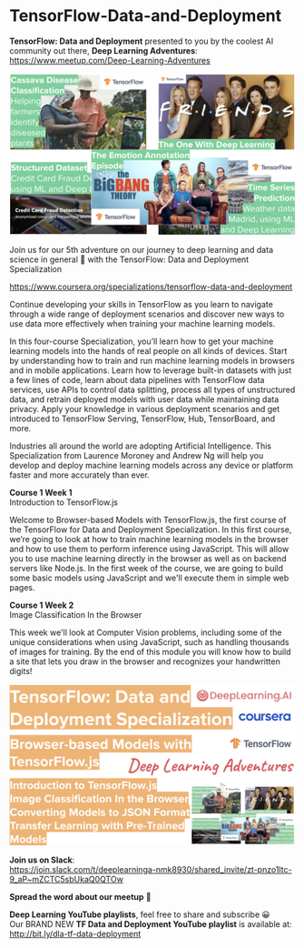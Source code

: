 # TensorFlow-Data-and-Deployment
**TensorFlow: Data and Deployment** presented to you by the coolest AI community out there, **Deep Learning Adventures**: https://www.meetup.com/Deep-Learning-Adventures  

![alt text](images/Deep-Learning-Adventures.png)

Join us for our 5th adventure on our journey to deep learning and data science in general 🎉 with the TensorFlow: Data and Deployment Specialization  

https://www.coursera.org/specializations/tensorflow-data-and-deployment  

Continue developing your skills in TensorFlow as you learn to navigate through a wide range of deployment scenarios and discover new ways to use data more effectively when training your machine learning models.

In this four-course Specialization, you’ll learn how to get your machine learning models into the hands of real people on all kinds of devices. Start by understanding how to train and run machine learning models in browsers and in mobile applications. Learn how to leverage built-in datasets with just a few lines of code, learn about data pipelines with TensorFlow data services, use APIs to control data splitting, process all types of unstructured data, and retrain deployed models with user data while maintaining data privacy. Apply your knowledge in various deployment scenarios and get introduced to TensorFlow Serving, TensorFlow, Hub, TensorBoard, and more.

Industries all around the world are adopting Artificial Intelligence. This Specialization from Laurence Moroney and Andrew Ng will help you develop and deploy machine learning models across any device or platform faster and more accurately than ever.

**Course 1 Week 1**  
Introduction to TensorFlow.js  

Welcome to Browser-based Models with TensorFlow.js, the first course of the TensorFlow for Data and Deployment Specialization. In this first course, we’re going to look at how to train machine learning models in the browser and how to use them to perform inference using JavaScript. This will allow you to use machine learning directly in the browser as well as on backend servers like Node.js. In the first week of the course, we are going to build some basic models using JavaScript and we'll execute them in simple web pages.

**Course 1 Week 2**  
Image Classification In the Browser  

This week we'll look at Computer Vision problems, including some of the unique considerations when using JavaScript, such as handling thousands of images for training. By the end of this module you will know how to build a site that lets you draw in the browser and recognizes your handwritten digits!

![alt text](images/TF-Data-and-Deployment-1.png)

**Join us on Slack**:  
https://join.slack.com/t/deeplearninga-nmk8930/shared_invite/zt-pnzo1ltc-9_aP~mZCTC5sbUkaQ0QTOw

**Spread the word about our meetup** 🎉

**Deep Learning YouTube playlists**, feel free to share and subscribe 😀  
Our BRAND NEW **TF Data and Deployment YouTube playlist** is available at: http://bit.ly/dla-tf-data-deployment
